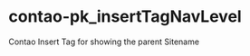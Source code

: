 contao-pk_insertTagNavLevel
===========================

Contao Insert Tag for showing the parent Sitename
